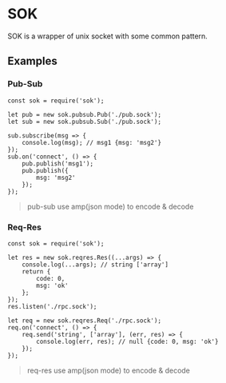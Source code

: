 SOK
===

SOK is a wrapper of unix socket with some common pattern.

Examples
--------

### Pub-Sub

``` {.javascript}
const sok = require('sok');

let pub = new sok.pubsub.Pub('./pub.sock');
let sub = new sok.pubsub.Sub('./pub.sock');

sub.subscribe(msg => {
    console.log(msg); // msg1 {msg: 'msg2'}
});
sub.on('connect', () => {
    pub.publish('msg1');
    pub.publish({
        msg: 'msg2'
    });
});
```

> pub-sub use amp(json mode) to encode & decode

### Req-Res

``` {.javascript}
const sok = require('sok');

let res = new sok.reqres.Res((...args) => {
    console.log(...args); // string ['array']
    return {
        code: 0,
        msg: 'ok'
    };
});
res.listen('./rpc.sock');

let req = new sok.reqres.Req('./rpc.sock');
req.on('connect', () => {
    req.send('string', ['array'], (err, res) => {
        console.log(err, res); // null {code: 0, msg: 'ok'}
    });
});
```

> req-res use amp(json mode) to encode & decode
